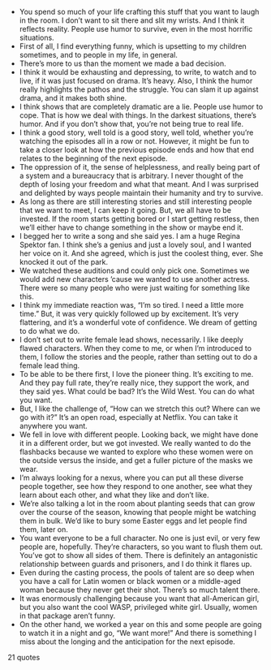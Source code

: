  - You spend so much of your life crafting this stuff that you want to laugh in the room. I don’t want to sit there and slit my wrists. And I think it reflects reality. People use humor to survive, even in the most horrific situations.
 - First of all, I find everything funny, which is upsetting to my children sometimes, and to people in my life, in general.
 - There’s more to us than the moment we made a bad decision.
 - I think it would be exhausting and depressing, to write, to watch and to live, if it was just focused on drama. It’s heavy. Also, I think the humor really highlights the pathos and the struggle. You can slam it up against drama, and it makes both shine.
 - I think shows that are completely dramatic are a lie. People use humor to cope. That is how we deal with things. In the darkest situations, there’s humor. And if you don’t show that, you’re not being true to real life.
 - I think a good story, well told is a good story, well told, whether you’re watching the episodes all in a row or not. However, it might be fun to take a closer look at how the previous episode ends and how that end relates to the beginning of the next episode.
 - The oppression of it, the sense of helplessness, and really being part of a system and a bureaucracy that is arbitrary. I never thought of the depth of losing your freedom and what that meant. And I was surprised and delighted by ways people maintain their humanity and try to survive.
 - As long as there are still interesting stories and still interesting people that we want to meet, I can keep it going. But, we all have to be invested. If the room starts getting bored or I start getting restless, then we’ll either have to change something in the show or maybe end it.
 - I begged her to write a song and she said yes. I am a huge Regina Spektor fan. I think she’s a genius and just a lovely soul, and I wanted her voice on it. And she agreed, which is just the coolest thing, ever. She knocked it out of the park.
 - We watched these auditions and could only pick one. Sometimes we would add new characters ’cause we wanted to use another actress. There were so many people who were just waiting for something like this.
 - I think my immediate reaction was, “I’m so tired. I need a little more time.” But, it was very quickly followed up by excitement. It’s very flattering, and it’s a wonderful vote of confidence. We dream of getting to do what we do.
 - I don’t set out to write female lead shows, necessarily. I like deeply flawed characters. When they come to me, or when I’m introduced to them, I follow the stories and the people, rather than setting out to do a female lead thing.
 - To be able to be there first, I love the pioneer thing. It’s exciting to me. And they pay full rate, they’re really nice, they support the work, and they said yes. What could be bad? It’s the Wild West. You can do what you want.
 - But, I like the challenge of, “How can we stretch this out? Where can we go with it?” It’s an open road, especially at Netflix. You can take it anywhere you want.
 - We fell in love with different people. Looking back, we might have done it in a different order, but we got invested. We really wanted to do the flashbacks because we wanted to explore who these women were on the outside versus the inside, and get a fuller picture of the masks we wear.
 - I’m always looking for a nexus, where you can put all these diverse people together, see how they respond to one another, see what they learn about each other, and what they like and don’t like.
 - We’re also talking a lot in the room about planting seeds that can grow over the course of the season, knowing that people might be watching them in bulk. We’d like to bury some Easter eggs and let people find them, later on.
 - You want everyone to be a full character. No one is just evil, or very few people are, hopefully. They’re characters, so you want to flush them out. You’ve got to show all sides of them. There is definitely an antagonistic relationship between guards and prisoners, and I do think it flares up.
 - Even during the casting process, the pools of talent are so deep when you have a call for Latin women or black women or a middle-aged woman because they never get their shot. There’s so much talent there.
 - It was enormously challenging because you want that all-American girl, but you also want the cool WASP, privileged white girl. Usually, women in that package aren’t funny.
 - On the other hand, we worked a year on this and some people are going to watch it in a night and go, “We want more!” And there is something I miss about the longing and the anticipation for the next episode.

21 quotes